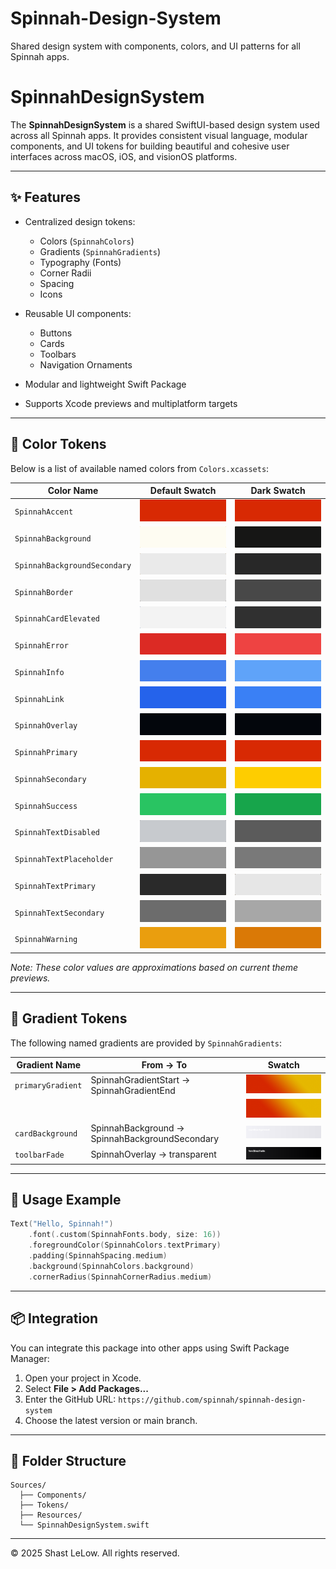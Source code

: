 # Spinnah-Design-System

Shared design system with components, colors, and UI patterns for all Spinnah apps. 

# SpinnahDesignSystem

The **SpinnahDesignSystem** is a shared SwiftUI-based design system used across all Spinnah apps. It provides consistent visual language, modular components, and UI tokens for building beautiful and cohesive user interfaces across macOS, iOS, and visionOS platforms.

---

## ✨ Features

- Centralized design tokens:
  - Colors (`SpinnahColors`)
  - Gradients (`SpinnahGradients`)
  - Typography (Fonts)
  - Corner Radii
  - Spacing
  - Icons

- Reusable UI components:
  - Buttons
  - Cards
  - Toolbars
  - Navigation Ornaments

- Modular and lightweight Swift Package
- Supports Xcode previews and multiplatform targets

---

## 🎨 Color Tokens

Below is a list of available named colors from `Colors.xcassets`:

| Color Name                   | Default Swatch                                                              | Dark Swatch                                                             |
|-----------------------------|------------------------------------------------------------------------------|-------------------------------------------------------------------------|
| `SpinnahAccent`            | ![SpinnahPrimary](READMEAssets/swatches/SpinnahAccent-Default.png)          | ![SpinnahPrimary](READMEAssets/swatches/SpinnahAccent-Dark.png)        |
| `SpinnahBackground`          | ![SpinnahPrimary](READMEAssets/swatches/SpinnahBackground-Default.png)      | ![SpinnahPrimary](READMEAssets/swatches/SpinnahBackground-Dark.png)    |
| `SpinnahBackgroundSecondary`  | ![SpinnahPrimary](READMEAssets/swatches/SpinnahBackgroundSecondary-Default.png) | ![SpinnahPrimary](READMEAssets/swatches/SpinnahBackgroundSecondary-Dark.png) |
| `SpinnahBorder`               | ![SpinnahPrimary](READMEAssets/swatches/SpinnahBorder-Default.png)          | ![SpinnahPrimary](READMEAssets/swatches/SpinnahBorder-Dark.png)        |
| `SpinnahCardElevated`         | ![SpinnahPrimary](READMEAssets/swatches/SpinnahCardElevated-Default.png)    | ![SpinnahPrimary](READMEAssets/swatches/SpinnahCardElevated-Dark.png)  |
| `SpinnahError`                | ![SpinnahPrimary](READMEAssets/swatches/SpinnahError-Default.png)           | ![SpinnahPrimary](READMEAssets/swatches/SpinnahError-Dark.png)         |
| `SpinnahInfo`                 | ![SpinnahPrimary](READMEAssets/swatches/SpinnahInfo-Default.png)            | ![SpinnahPrimary](READMEAssets/swatches/SpinnahInfo-Dark.png)          |
| `SpinnahLink`                 | ![SpinnahPrimary](READMEAssets/swatches/SpinnahLink-Default.png)            | ![SpinnahPrimary](READMEAssets/swatches/SpinnahLink-Dark.png)          |
| `SpinnahOverlay`              | ![SpinnahPrimary](READMEAssets/swatches/SpinnahOverlay-Default.png)         | ![SpinnahPrimary](READMEAssets/swatches/SpinnahOverlay-Dark.png)       |
| `SpinnahPrimary`              | ![SpinnahPrimary](READMEAssets/swatches/SpinnahPrimary-Default.png)         | ![SpinnahPrimary](READMEAssets/swatches/SpinnahPrimary-Dark.png)       |
| `SpinnahSecondary`            | ![SpinnahPrimary](READMEAssets/swatches/SpinnahSecondary-Default.png)       | ![SpinnahPrimary](READMEAssets/swatches/SpinnahSecondary-Dark.png)     |
| `SpinnahSuccess`              | ![SpinnahPrimary](READMEAssets/swatches/SpinnahSuccess-Default.png)         | ![SpinnahPrimary](READMEAssets/swatches/SpinnahSuccess-Dark.png)       |
| `SpinnahTextDisabled`         | ![SpinnahPrimary](READMEAssets/swatches/SpinnahTextDisabled-Default.png)    | ![SpinnahPrimary](READMEAssets/swatches/SpinnahTextDisabled-Dark.png)  |
| `SpinnahTextPlaceholder`      | ![SpinnahPrimary](READMEAssets/swatches/SpinnahTextPlaceholder-Default.png) | ![SpinnahPrimary](READMEAssets/swatches/SpinnahTextPlaceholder-Dark.png) |
| `SpinnahTextPrimary`          | ![SpinnahPrimary](READMEAssets/swatches/SpinnahTextPrimary-Default.png)     | ![SpinnahPrimary](READMEAssets/swatches/SpinnahTextPrimary-Dark.png)   |
| `SpinnahTextSecondary`        | ![SpinnahPrimary](READMEAssets/swatches/SpinnahTextSecondary-Default.png)   | ![SpinnahPrimary](READMEAssets/swatches/SpinnahTextSecondary-Dark.png) |
| `SpinnahWarning`              | ![SpinnahPrimary](READMEAssets/swatches/SpinnahWarning-Default.png)         | ![SpinnahPrimary](READMEAssets/swatches/SpinnahWarning-Dark.png)       |ca
_Note: These color values are approximations based on current theme previews._

---

## 🌈 Gradient Tokens

The following named gradients are provided by `SpinnahGradients`:

| Gradient Name       | From → To                                      | Swatch |
|---------------------|------------------------------------------------|--------|
| `primaryGradient`   | SpinnahGradientStart → SpinnahGradientEnd      | ![primaryGradient](READMEAssets/swatches/primaryGradient-Default.png) |
|    |       | ![primaryGradient](READMEAssets/swatches/primaryGradient-Dark.png) |
| `cardBackground`    | SpinnahBackground → SpinnahBackgroundSecondary | ![cardBackground](READMEAssets/swatches/cardBackground.png) |
| `toolbarFade`       | SpinnahOverlay → transparent                   | ![toolbarFade](READMEAssets/swatches/toolbarFade.png) |

---

## 🧩 Usage Example

```swift
Text("Hello, Spinnah!")
    .font(.custom(SpinnahFonts.body, size: 16))
    .foregroundColor(SpinnahColors.textPrimary)
    .padding(SpinnahSpacing.medium)
    .background(SpinnahColors.background)
    .cornerRadius(SpinnahCornerRadius.medium)
```

---

## 📦 Integration

You can integrate this package into other apps using Swift Package Manager:

1. Open your project in Xcode.
2. Select **File > Add Packages...**
3. Enter the GitHub URL: `https://github.com/spinnah/spinnah-design-system`
4. Choose the latest version or main branch.

---

## 📁 Folder Structure

```
Sources/
  ├── Components/
  ├── Tokens/
  ├── Resources/
  └── SpinnahDesignSystem.swift
```

---

© 2025 Shast LeLow. All rights reserved.
